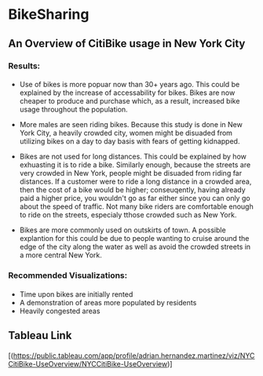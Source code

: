 # BikeSharing

## An Overview of CitiBike usage in New York City

### Results: 

####
- Use of bikes is more popuar now than 30+ years ago. This could be explained by the increase of accessability for bikes. Bikes are now cheaper to produce and purchase which, as a result, increased bike usage throughout the population. 
- More males are seen riding bikes. Because this study is done in New York City, a heavily crowded city, women might be disuaded from utilizing bikes on a day to day basis with fears of getting kidnapped. 

- Bikes are not used for long distances. This could be explained by how exhuasting it is to ride a bike. Similarly enough, because the streets are very crowded in New York, people might be disuaded from riding far distances. If a customer were to ride a long distance in a crowded area, then the cost of a bike would be higher; conseuqently, having already paid a higher price, you wouldn't go as far either since you can only go about the speed of traffic. Not many bike riders are comfortable enough to ride on the streets, especialy tthose crowded such as  New York. 

- Bikes are more commonly used on outskirts of town. A possible explantion for this could be due to people wanting to cruise around the edge of the city along the water as well as avoid the crowded streets in a more central New York. 

### Recommended Visualizations: 
 #### 
 - Time upon bikes are initially rented
 - A demonstration of areas more populated by residents
 - Heavily congested areas



## Tableau Link
####
[(https://public.tableau.com/app/profile/adrian.hernandez.martinez/viz/NYCCitiBike-UseOverview/NYCCitiBike-UseOverview)]
